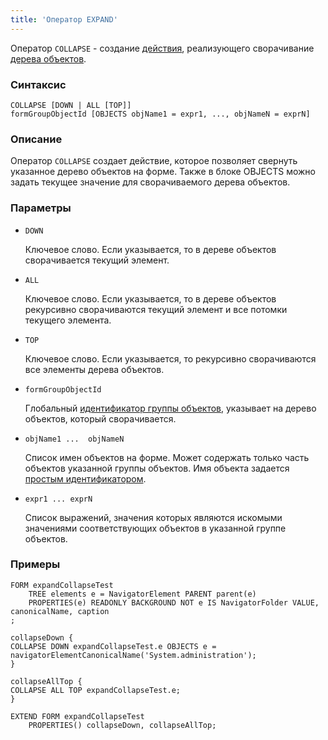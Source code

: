 ```yaml
---
title: 'Оператор EXPAND'
---
```


Оператор `COLLAPSE` - создание [действия](Actions.md), реализующего сворачивание [дерева объектов](Object_blocks/#tree).

### Синтаксис
```
COLLAPSE [DOWN | ALL [TOP]]
formGroupObjectId [OBJECTS objName1 = expr1, ..., objNameN = exprN]
```
### Описание

Оператор `COLLAPSE` создает действие, которое позволяет свернуть указанное дерево объектов на форме. Также в блоке OBJECTS можно задать текущее значение для сворачиваемого дерева объектов.

### Параметры

- `DOWN`

    Ключевое слово. Если указывается, то в дереве объектов сворачивается текущий элемент.

- `ALL`

    Ключевое слово. Если указывается, то в дереве объектов рекурсивно сворачиваются текущий элемент и все потомки текущего элемента.

- `TOP`

    Ключевое слово. Если указывается, то рекурсивно сворачиваются все элементы дерева объектов.

- `formGroupObjectId`

    Глобальный [идентификатор группы объектов](IDs.md#groupobjectid), указывает на дерево объектов, который сворачивается.

- `objName1 ...  objNameN`

    Список имен объектов на форме. Может содержать только часть объектов указанной группы объектов. Имя объекта задается [простым идентификатором](IDs.md#id).

- `expr1 ... exprN`

    Список выражений, значения которых являются искомыми значениями соответствующих объектов в указанной группе объектов.

### Примеры

```lsf
FORM expandCollapseTest
    TREE elements e = NavigatorElement PARENT parent(e)
    PROPERTIES(e) READONLY BACKGROUND NOT e IS NavigatorFolder VALUE, canonicalName, caption
;

collapseDown {
COLLAPSE DOWN expandCollapseTest.e OBJECTS e = navigatorElementCanonicalName('System.administration');
}

collapseAllTop {
COLLAPSE ALL TOP expandCollapseTest.e;
}

EXTEND FORM expandCollapseTest
    PROPERTIES() collapseDown, collapseAllTop;
```
